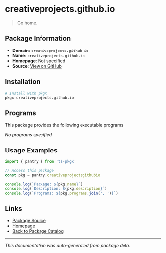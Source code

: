# creativeprojects.github.io

> Go home.

## Package Information

- **Domain**: `creativeprojects.github.io`
- **Name**: `creativeprojects.github.io`
- **Homepage**: Not specified
- **Source**: [View on GitHub](https://github.com/pkgxdev/pantry/tree/main/projects/creativeprojects.github.io/package.yml)

## Installation

```bash
# Install with pkgx
pkgx creativeprojects.github.io
```

## Programs

This package provides the following executable programs:

*No programs specified*

## Usage Examples

```typescript
import { pantry } from 'ts-pkgx'

// Access this package
const pkg = pantry.creativeprojectsgithubio

console.log(`Package: ${pkg.name}`)
console.log(`Description: ${pkg.description}`)
console.log(`Programs: ${pkg.programs.join(', ')}`)
```

## Links

- [Package Source](https://github.com/pkgxdev/pantry/tree/main/projects/creativeprojects.github.io/package.yml)
- [Homepage](#)
- [Back to Package Catalog](../package-catalog.md)

---

*This documentation was auto-generated from package data.*
